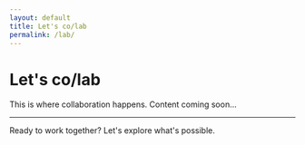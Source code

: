 ```yaml
---
layout: default
title: Let's co/lab
permalink: /lab/
---
```


# Let's co/lab

This is where collaboration happens. Content coming soon...

---

Ready to work together? Let's explore what's possible.